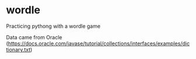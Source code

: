 # wordle
Practicing pythong with a wordle game

Data came from Oracle (https://docs.oracle.com/javase/tutorial/collections/interfaces/examples/dictionary.txt)
